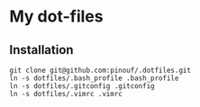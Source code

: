 My dot-files
=========

Installation
-----



	git clone git@github.com:pinouf/.dotfiles.git
	ln -s dotfiles/.bash_profile .bash_profile
	ln -s dotfiles/.gitconfig .gitconfig
	ln -s dotfiles/.vimrc .vimrc



